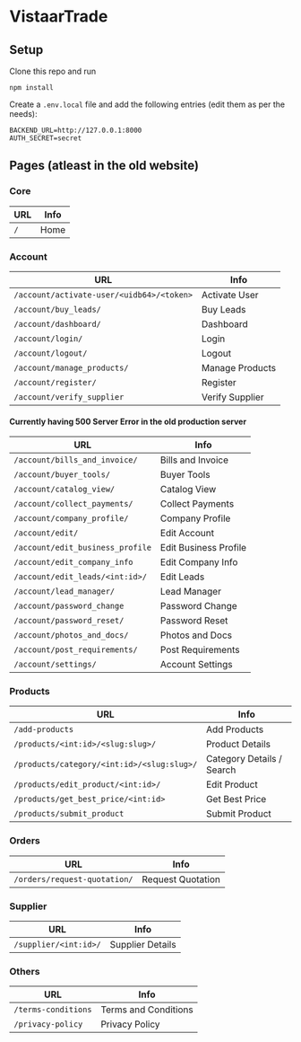 # VistaarTrade

## Setup

Clone this repo and run

```
npm install
```

Create a `.env.local` file and add the following entries (edit them as per the needs):

```.env.local
BACKEND_URL=http://127.0.0.1:8000
AUTH_SECRET=secret
```

## Pages (atleast in the old website)

### Core

| URL | Info |
| --- | ---- |
| `/` | Home |

### Account

| URL                                       | Info            |
| ----------------------------------------- | --------------- |
| `/account/activate-user/<uidb64>/<token>` | Activate User   |
| `/account/buy_leads/`                     | Buy Leads       |
| `/account/dashboard/`                     | Dashboard       |
| `/account/login/`                         | Login           |
| `/account/logout/`                        | Logout          |
| `/account/manage_products/`               | Manage Products |
| `/account/register/`                      | Register        |
| `/account/verify_supplier`                | Verify Supplier |

#### Currently having 500 Server Error in the old production server

| URL                              | Info                  |
| -------------------------------- | --------------------- |
| `/account/bills_and_invoice/`    | Bills and Invoice     |
| `/account/buyer_tools/`          | Buyer Tools           |
| `/account/catalog_view/`         | Catalog View          |
| `/account/collect_payments/`     | Collect Payments      |
| `/account/company_profile/`      | Company Profile       |
| `/account/edit/`                 | Edit Account          |
| `/account/edit_business_profile` | Edit Business Profile |
| `/account/edit_company_info`     | Edit Company Info     |
| `/account/edit_leads/<int:id>/`  | Edit Leads            |
| `/account/lead_manager/`         | Lead Manager          |
| `/account/password_change`       | Password Change       |
| `/account/password_reset/`       | Password Reset        |
| `/account/photos_and_docs/`      | Photos and Docs       |
| `/account/post_requirements/`    | Post Requirements     |
| `/account/settings/`             | Account Settings      |

### Products

| URL                                        | Info                      |
| ------------------------------------------ | ------------------------- |
| `/add-products`                            | Add Products              |
| `/products/<int:id>/<slug:slug>/`          | Product Details           |
| `/products/category/<int:id>/<slug:slug>/` | Category Details / Search |
| `/products/edit_product/<int:id>/`         | Edit Product              |
| `/products/get_best_price/<int:id>`        | Get Best Price            |
| `/products/submit_product`                 | Submit Product            |

### Orders

| URL                          | Info              |
| ---------------------------- | ----------------- |
| `/orders/request-quotation/` | Request Quotation |

### Supplier

| URL                   | Info             |
| --------------------- | ---------------- |
| `/supplier/<int:id>/` | Supplier Details |

### Others

| URL                 | Info                 |
| ------------------- | -------------------- |
| `/terms-conditions` | Terms and Conditions |
| `/privacy-policy`   | Privacy Policy       |
